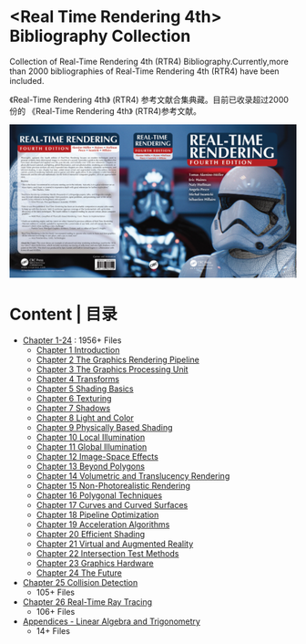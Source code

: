 # <Real Time Rendering 4th> Bibliography Collection

 Collection of Real-Time Rendering 4th (RTR4) Bibliography.Currently,more than 2000 bibliographies of Real-Time Rendering 4th (RTR4) have been included.

 《Real-Time Rendering 4th》 (RTR4) 参考文献合集典藏。目前已收录超过2000份的 《Real-Time Rendering 4th》 (RTR4)参考文献。


![](RTR4-Cover.jpg)

# Content | 目录

- [Chapter 1-24](https://github.com/QianMo/Real-Time-Rendering-4th-Bibliography-Collection/tree/main/Chapter%201-24) : 1956+ Files
    - [Chapter 1 Introduction](https://github.com/QianMo/Real-Time-Rendering-4th-Bibliography-Collection/tree/main/Chapter%201-24)
    - [Chapter 2 The Graphics Rendering Pipeline](https://github.com/QianMo/Real-Time-Rendering-4th-Bibliography-Collection/tree/main/Chapter%201-24)
    - [Chapter 3 The Graphics Processing Unit](https://github.com/QianMo/Real-Time-Rendering-4th-Bibliography-Collection/tree/main/Chapter%201-24)
    - [Chapter 4 Transforms](https://github.com/QianMo/Real-Time-Rendering-4th-Bibliography-Collection/tree/main/Chapter%201-24)
    - [Chapter 5 Shading Basics](https://github.com/QianMo/Real-Time-Rendering-4th-Bibliography-Collection/tree/main/Chapter%201-24)
    - [Chapter 6 Texturing](https://github.com/QianMo/Real-Time-Rendering-4th-Bibliography-Collection/tree/main/Chapter%201-24)
    - [Chapter 7 Shadows](https://github.com/QianMo/Real-Time-Rendering-4th-Bibliography-Collection/tree/main/Chapter%201-24)
    - [Chapter 8 Light and Color](https://github.com/QianMo/Real-Time-Rendering-4th-Bibliography-Collection/tree/main/Chapter%201-24)
    - [Chapter 9 Physically Based Shading](https://github.com/QianMo/Real-Time-Rendering-4th-Bibliography-Collection/tree/main/Chapter%201-24)
    - [Chapter 10 Local Illumination](https://github.com/QianMo/Real-Time-Rendering-4th-Bibliography-Collection/tree/main/Chapter%201-24)
    - [Chapter 11 Global Illumination](https://github.com/QianMo/Real-Time-Rendering-4th-Bibliography-Collection/tree/main/Chapter%201-24)
    - [Chapter 12 Image-Space Effects](https://github.com/QianMo/Real-Time-Rendering-4th-Bibliography-Collection/tree/main/Chapter%201-24)
    - [Chapter 13 Beyond Polygons](https://github.com/QianMo/Real-Time-Rendering-4th-Bibliography-Collection/tree/main/Chapter%201-24)
    - [Chapter 14 Volumetric and Translucency Rendering](https://github.com/QianMo/Real-Time-Rendering-4th-Bibliography-Collection/tree/main/Chapter%201-24)
    - [Chapter 15 Non-Photorealistic Rendering](https://github.com/QianMo/Real-Time-Rendering-4th-Bibliography-Collection/tree/main/Chapter%201-24)
    - [Chapter 16 Polygonal Techniques](https://github.com/QianMo/Real-Time-Rendering-4th-Bibliography-Collection/tree/main/Chapter%201-24)
    - [Chapter 17 Curves and Curved Surfaces](https://github.com/QianMo/Real-Time-Rendering-4th-Bibliography-Collection/tree/main/Chapter%201-24)
    - [Chapter 18 Pipeline Optimization](https://github.com/QianMo/Real-Time-Rendering-4th-Bibliography-Collection/tree/main/Chapter%201-24)
    - [Chapter 19 Acceleration Algorithms](https://github.com/QianMo/Real-Time-Rendering-4th-Bibliography-Collection/tree/main/Chapter%201-24)
    - [Chapter 20 Efficient Shading](https://github.com/QianMo/Real-Time-Rendering-4th-Bibliography-Collection/tree/main/Chapter%201-24)
    - [Chapter 21 Virtual and Augmented Reality](https://github.com/QianMo/Real-Time-Rendering-4th-Bibliography-Collection/tree/main/Chapter%201-24)
    - [Chapter 22 Intersection Test Methods](https://github.com/QianMo/Real-Time-Rendering-4th-Bibliography-Collection/tree/main/Chapter%201-24)
    - [Chapter 23 Graphics Hardware](https://github.com/QianMo/Real-Time-Rendering-4th-Bibliography-Collection/tree/main/Chapter%201-24)
    - [Chapter 24 The Future](https://github.com/QianMo/Real-Time-Rendering-4th-Bibliography-Collection/tree/main/Chapter%201-24)
- [Chapter 25 Collision Detection ](https://github.com/QianMo/Real-Time-Rendering-4th-Bibliography-Collection/tree/main/Chapter%2025)
    - 105+ Files
- [Chapter 26 Real-Time Ray Tracing](https://github.com/QianMo/Real-Time-Rendering-4th-Bibliography-Collection/tree/main/Chapter%2026)
    - 106+ Files
- [Appendices - Linear Algebra and Trigonometry](https://github.com/QianMo/Real-Time-Rendering-4th-Bibliography-Collection/tree/main/Appendices)
    - 14+ Files







